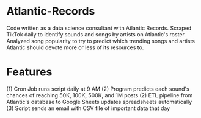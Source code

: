 # Atlantic-Records
Code written as a data science consultant with Atlantic Records. Scraped TikTok daily to identify sounds and songs by artists on Atlantic's roster. Analyzed song popularity to try to predict which trending songs and artists Atlantic should devote more or less of its resources to.

# Features

(1) Cron Job runs script daily at 9 AM
(2) Program predicts each sound's chances of reaching 50K, 100K, 500K, and 1M posts
(2) ETL pipeline from Atlantic's database to Google Sheets updates spreadsheets automatically
(3) Script sends an email with CSV file of important data that day
